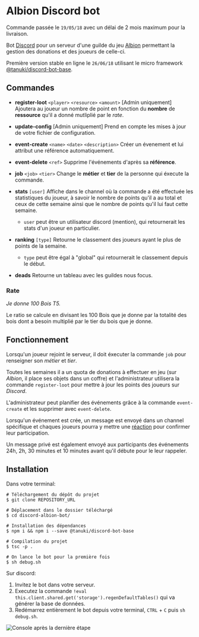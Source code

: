 # Albion Discord bot
Commande passée le `19/05/18` avec un délai de 2 mois maximum pour la livraison.

Bot [Discord](http://discordapp.com/) pour un serveur d'une guilde du jeu [Albion](https://albiononline.com/en/home) permettant la gestion des donations et des joueurs de celle-ci.

Première version stable en ligne le `26/06/18` utilisant le micro framework [@tanuki/discord-bot-base](https://github.com/nooneexpectme/discord-bot-base).

## Commandes
- **register-loot** `<player>` `<resource>` `<amount>`
[Admin uniquement] Ajoutera au joueur un nombre de point en fonction du **nombre** de **ressource** qu'il a donné mutliplié par le _rate_.

- **update-config**
[Admin uniquement] Prend en compte les mises à jour de votre fichier de configuration.

- **event-create** `<name>` `<date>` `<description>`
Créer un évenement et lui attribut une référence automatiquement.

- **event-delete** `<ref>`
Supprime l'événements d'après sa **référence**.

- **job** `<job>` `<tier>`
Change le **métier** et **tier** de la personne qui éxecute la commande.

- **stats** `[user]`
Affiche dans le channel où la commande a été effectuée les statistiques du joueur, à savoir le nombre de points qu'il a au total et ceux de cette semaine ainsi que le nombre de points qu'il lui faut cette semaine.
    - `user` peut être un utilisateur discord (mention), qui retournerait les stats d'un joueur en particulier.

- **ranking** `[type]`
Retourne le classement des joueurs ayant le plus de points de la semaine.
    - `type` peut être égal à "global" qui retournerait le classement depuis le début.

- **deads**
Retourne un tableau avec les guildes nous focus.

### Rate
_Je donne 100 Bois T5._

Le ratio se calcule en divisant les 100 Bois que je donne par la totalité des bois dont a besoin multiplié par le tier du bois que je donne.

## Fonctionnement
Lorsqu'un joueur rejoint le serveur, il doit éxecuter la commande `job` pour renseigner son *métier* et *tier*.

Toutes les semaines il a un quota de donations à effectuer en jeu (sur _Albion_, il place ses objets dans un coffre) et l'administrateur utilisera la commande `register-loot` pour mettre à jour les points des joueurs sur _Discord_.

L'administrateur peut planifier des événements grâce à la commande `event-create` et les supprimer avec `event-delete`.

Lorsqu'un événement est crée, un message est envoyé dans un channel spécifique et chaques joueurs pourra y mettre une [réaction](https://www.youtube.com/watch?v=pWg1uwwtB9o) pour confirmer leur participation.

Un message privé est également envoyé aux participants des événements 24h, 2h, 30 minutes et 10 minutes avant qu'il débute pour le leur rappeler.

## Installation
Dans votre terminal:
```
# Téléchargement du dépôt du projet
$ git clone REPOSITORY_URL

# Déplacement dans le dossier téléchargé
$ cd discord-albion-bot/         

# Installation des dépendances
$ npm i && npm i --save @tanuki/discord-bot-base

# Compilation du projet
$ tsc -p .

# On lance le bot pour la première fois
$ sh debug.sh
```

Sur discord:
1. Invitez le bot dans votre serveur.
2. Executez la commande `!eval this.client.shared.get('storage').regenDefaultTables()` qui va générer la base de données.
3. Redémarrez entièrement le bot depuis votre terminal, `CTRL` + `C` puis `sh debug.sh`.

![Console après la dernière étape](https://i.imgur.com/lGjpFO9.png)